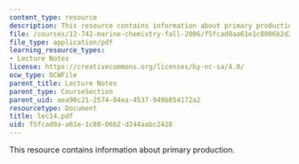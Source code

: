 ```yaml
---
content_type: resource
description: This resource contains information about primary production.
file: /courses/12-742-marine-chemistry-fall-2006/f5fcad0aa61e1c8006b2d244aabc2428_lec14.pdf
file_type: application/pdf
learning_resource_types:
- Lecture Notes
license: https://creativecommons.org/licenses/by-nc-sa/4.0/
ocw_type: OCWFile
parent_title: Lecture Notes
parent_type: CourseSection
parent_uid: aea90c21-2574-04ea-4537-949b854172a2
resourcetype: Document
title: lec14.pdf
uid: f5fcad0a-a61e-1c80-06b2-d244aabc2428
---
```

This resource contains information about primary production.